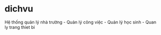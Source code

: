 # dichvu
Hệ thống quản lý nhà trường
    - Quản lý công việc
    - Quản lý học sinh
    - Quan ly trang thiet bi
